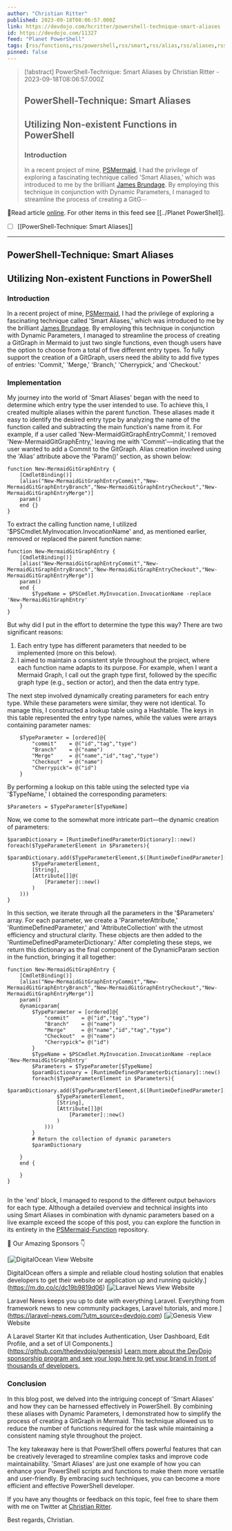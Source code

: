 ```yaml
---
author: "Christian Ritter"
published: 2023-09-18T08:06:57.000Z
link: https://devdojo.com/hcritter/powershell-technique-smart-aliases
id: https://devdojo.com/11327
feed: "Planet PowerShell"
tags: [rss/functions,rss/powershell,rss/smart,rss/alias,rss/aliases,rss/dynamic_parameter,rss/psmermaid]
pinned: false
---
```

> [!abstract] PowerShell-Technique: Smart Aliases by Christian Ritter - 2023-09-18T08:06:57.000Z
> ## PowerShell-Technique: Smart Aliases
> 
> ## Utilizing Non-existent Functions in PowerShell
> 
> ### Introduction
> 
> In a recent project of mine, [PSMermaid](https://github.com/HCRitter/PSMermaid), I had the privilege of exploring a fascinating technique called 'Smart Aliases,' which was introduced to me by the brilliant [James Brundage](https://www.youtube.com/watch?v=6mgQGpQbDjY). By employing this technique in conjunction with Dynamic Parameters, I managed to streamline the process of creating a GitG⋯

🔗Read article [online](https://devdojo.com/hcritter/powershell-technique-smart-aliases). For other items in this feed see [[../Planet PowerShell]].

- [ ] [[PowerShell-Technique꞉ Smart Aliases]]
- - -
## PowerShell-Technique: Smart Aliases

## Utilizing Non-existent Functions in PowerShell

### Introduction

In a recent project of mine, [PSMermaid](https://github.com/HCRitter/PSMermaid), I had the privilege of exploring a fascinating technique called 'Smart Aliases,' which was introduced to me by the brilliant [James Brundage](https://www.youtube.com/watch?v=6mgQGpQbDjY). By employing this technique in conjunction with Dynamic Parameters, I managed to streamline the process of creating a GitGraph in Mermaid to just two single functions, even though users have the option to choose from a total of five different entry types. To fully support the creation of a GitGraph, users need the ability to add five types of entries: 'Commit,' 'Merge,' 'Branch,' 'Cherrypick,' and 'Checkout.'

### Implementation

My journey into the world of 'Smart Aliases' began with the need to determine which entry type the user intended to use. To achieve this, I created multiple aliases within the parent function. These aliases made it easy to identify the desired entry type by analyzing the name of the function called and subtracting the main function's name from it. For example, if a user called 'New-MermaidGitGraphEntryCommit,' I removed 'New-MermaidGitGraphEntry,' leaving me with 'Commit'—indicating that the user wanted to add a Commit to the GitGraph. Alias creation involved using the 'Alias' attribute above the 'Param()' section, as shown below:

```
function New-MermaidGitGraphEntry {
    [CmdletBinding()]
    [alias("New-MermaidGitGraphEntryCommit","New-MermaidGitGraphEntryBranch","New-MermaidGitGraphEntryCheckout","New-MermaidGitGraphEntryMerge")]
    param()
    end {}
}
```

To extract the calling function name, I utilized '$PSCmdlet.MyInvocation.InvocationName' and, as mentioned earlier, removed or replaced the parent function name:

```
function New-MermaidGitGraphEntry {
    [CmdletBinding()]
    [alias("New-MermaidGitGraphEntryCommit","New-MermaidGitGraphEntryBranch","New-MermaidGitGraphEntryCheckout","New-MermaidGitGraphEntryMerge")]
    param()
    end {
        $TypeName = $PSCmdlet.MyInvocation.InvocationName -replace 'New-MermaidGitGraphEntry'
    }
}

```

But why did I put in the effort to determine the type this way? There are two significant reasons:

1. Each entry type has different parameters that needed to be implemented (more on this below).
2. I aimed to maintain a consistent style throughout the project, where each function name adapts to its purpose. For example, when I want a Mermaid Graph, I call out the graph type first, followed by the specific graph type (e.g., section or actor), and then the data entry type.

The next step involved dynamically creating parameters for each entry type. While these parameters were similar, they were not identical. To manage this, I constructed a lookup table using a Hashtable. The keys in this table represented the entry type names, while the values were arrays containing parameter names:

```
    $TypeParameter = [ordered]@{
        "commit"    = @("id","tag","type")
        "Branch"    = @("name")
        "Merge"     = @("name","id","tag","type")
        "Checkout"  = @("name")
        "Cherrypick"= @("id")
    }
```

By performing a lookup on this table using the selected type via '$TypeName,' I obtained the corresponding parameters:

```
$Parameters = $TypeParameter[$TypeName]
```

Now, we come to the somewhat more intricate part—the dynamic creation of parameters:

```
$paramDictionary = [RuntimeDefinedParameterDictionary]::new()
foreach($TypeParameterElement in $Parameters){
    $paramDictionary.add($TypeParameterElement,$([RuntimeDefinedParameter]::new(
        $TypeParameterElement,
        [String],
        [Attribute[]]@(
            [Parameter]::new()
        )
    )))
}
```

In this section, we iterate through all the parameters in the '$Parameters' array. For each parameter, we create a 'ParameterAttribute,' 'RuntimeDefinedParameter,' and 'AttributeCollection' with the utmost efficiency and structural clarity. These objects are then added to the 'RuntimeDefinedParameterDictionary.' After completing these steps, we return this dictionary as the final component of the DynamicParam section in the function, bringing it all together:

```
function New-MermaidGitGraphEntry {
    [CmdletBinding()]
    [alias("New-MermaidGitGraphEntryCommit","New-MermaidGitGraphEntryBranch","New-MermaidGitGraphEntryCheckout","New-MermaidGitGraphEntryMerge")]
    param()
    dynamicparam{
        $TypeParameter = [ordered]@{
            "commit"    = @("id","tag","type")
            "Branch"    = @("name")
            "Merge"     = @("name","id","tag","type")
            "Checkout"  = @("name")
            "Cherrypick"= @("id")
        }
        $TypeName = $PSCmdlet.MyInvocation.InvocationName -replace 'New-MermaidGitGraphEntry'
        $Parameters = $TypeParameter[$TypeName]
        $paramDictionary = [RuntimeDefinedParameterDictionary]::new()
        foreach($TypeParameterElement in $Parameters){
            $paramDictionary.add($TypeParameterElement,$([RuntimeDefinedParameter]::new(
                $TypeParameterElement,
                [String],
                [Attribute[]]@(
                    [Parameter]::new()
                )
            )))
        }
        # Return the collection of dynamic parameters
        $paramDictionary
        
    }
    end {
        
    }
}


```

In the 'end' block, I managed to respond to the different output behaviors for each type. Although a detailed overview and technical insights into using Smart Aliases in combination with dynamic parameters based on a live example exceed the scope of this post, you can explore the function in its entirety in the [PSMermaid-Function](https://github.com/HCRitter/PSMermaid/blob/main/Public/GitGraph/New-MermaidGitGraphEntry.ps1) repository.

🤩 Our Amazing Sponsors 👇

 [![DigitalOcean](https://cdn.devdojo.com/sponsors/digital-ocean.svg) View Website

DigitalOcean offers a simple and reliable cloud hosting solution that enables developers to get their website or application up and running quickly.](https://m.do.co/c/dc19b9819d06) [![Laravel News](https://cdn.devdojo.com/sponsors/laravel-news.svg?image=laravel-news) View Website

Laravel News keeps you up to date with everything Laravel. Everything from framework news to new community packages, Laravel tutorials, and more.](https://laravel-news.com/?utm_source=devdojo.com) [![Genesis](https://cdn.devdojo.com/sponsors/genesis.svg) View Website

A Laravel Starter Kit that includes Authentication, User Dashboard, Edit Profile, and a set of UI Components.](https://github.com/thedevdojo/genesis) [Learn more about the DevDojo sponsorship program and see your logo here to get your brand in front of thousands of developers.](/sponsorship)

### Conclusion

In this blog post, we delved into the intriguing concept of 'Smart Aliases' and how they can be harnessed effectively in PowerShell. By combining these aliases with Dynamic Parameters, I demonstrated how to simplify the process of creating a GitGraph in Mermaid. This technique allowed us to reduce the number of functions required for the task while maintaining a consistent naming style throughout the project.

The key takeaway here is that PowerShell offers powerful features that can be creatively leveraged to streamline complex tasks and improve code maintainability. 'Smart Aliases' are just one example of how you can enhance your PowerShell scripts and functions to make them more versatile and user-friendly. By embracing such techniques, you can become a more efficient and effective PowerShell developer.

If you have any thoughts or feedback on this topic, feel free to share them with me on Twitter at [Christian Ritter](https://twitter.com/blackboxcoder/).

Best regards, Christian.

